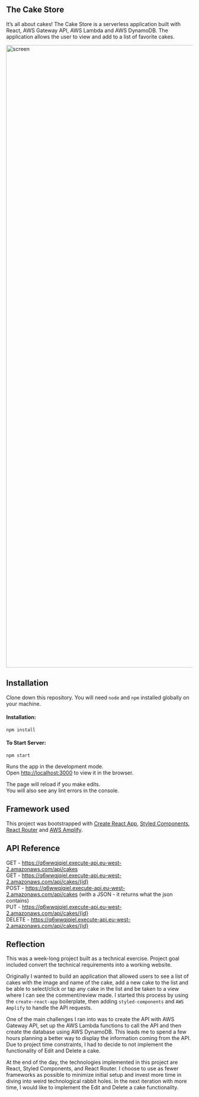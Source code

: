 ## The Cake Store

It’s all about cakes! The Cake Store is a serverless application built with React, AWS Gateway API, AWS Lambda and AWS DynamoDB. The application allows the user to view and add to a list of favorite cakes.

<img width="1680" alt="screen" src="https://user-images.githubusercontent.com/47988806/95799401-71715500-0cec-11eb-8e08-30e8d627e942.png">

## Installation

Clone down this repository. You will need `node` and `npm` installed globally on your machine.

#### Installation:

`npm install`

#### To Start Server:

`npm start`

Runs the app in the development mode.<br />
Open [http://localhost:3000](http://localhost:3000) to view it in the browser.

The page will reload if you make edits.<br />
You will also see any lint errors in the console.

## Framework used

This project was bootstrapped with [Create React App](https://github.com/facebook/create-react-app), [Styled Components](https://github.com/styled-components/styled-components), [React Router](https://reactrouter.com/web/guides/quick-start) and [AWS Amplify](https://docs.amplify.aws/lib/restapi/getting-started/q/platform/js).

## API Reference

GET - https://q6wwqjqiel.execute-api.eu-west-2.amazonaws.com/api/cakes<br />
GET - https://q6wwqjqiel.execute-api.eu-west-2.amazonaws.com/api/cakes/{id}<br />
POST - https://q6wwqjqiel.execute-api.eu-west-2.amazonaws.com/api/cakes (with a JSON - it returns what the json contains)<br />
PUT - https://q6wwqjqiel.execute-api.eu-west-2.amazonaws.com/api/cakes/{id}<br />
DELETE - https://q6wwqjqiel.execute-api.eu-west-2.amazonaws.com/api/cakes/{id}<br />

## Reflection

This was a week-long project built as a technical exercise. Project goal included convert the technical requirements into a working website.  

Originally I wanted to build an application that allowed users to see a list of cakes with the image and name of the cake, add a new cake to the list and be able to select/click or tap any cake in the list and be taken to a view where I can see the comment/review made. I started this process by using the `create-react-app` boilerplate, then adding `styled-components` and `AWS Amplify` to handle the API requests.  

One of the main challenges I ran into was to create the API with AWS Gateway API, set up the AWS Lambda functions to call the API and then create the database using AWS DynamoDB. This leads me to spend a few hours planning a better way to display the information coming from the API. Due to project time constraints, I had to decide to not implement the functionality of Edit and Delete a cake.

At the end of the day, the technologies implemented in this project are React, Styled Components, and React Router. I choose to use as fewer frameworks as possible to minimize initial setup and invest more time in diving into weird technological rabbit holes. In the next iteration with more time, I would like to implement the Edit and Delete a cake functionality.
